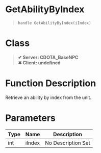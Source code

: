 # GetAbilityByIndex
> `handle GetAbilityByIndex(iIndex)`
# Class
> __✔ Server: CDOTA_BaseNPC__  
> __✖ Client: undefined__  
# Function Description
Retrieve an ability by index from the unit.
# Parameters
Type|Name|Description
--|--|--
int|iIndex|No Description Set
